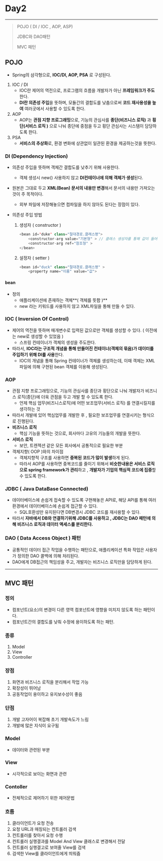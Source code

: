 # Day2

---

> POJO ( DI / IOC , AOP, ASP)
>
> JDBC와 DAO패턴 
>
> MVC 패턴 

## POJO

- Spring의 삼각형으로, **IOC/DI, AOP, PSA** 로 구성된다.

1. IOC / DI
   - IOC란 제어의 역전으로, 프로그램의 흐름을 개발자가 아닌 **프레임워크가 주도**한다. 
   - **DI란 의존성 주입**을 뜻하며, 모듈간의 결합도를 낮춤으로써 **코드 재사용성을 높여** 여러곳에서 사용할 수 있도록 한다.  
2. AOP 
   - AOP는 **관점 지향 프로그래밍**으로, 기능의 관심사를 **종단(비즈니스 로직)** 과 **횡단(서비스 로직 )** 으로 나눠 종단에 중점을 두고 횡단 관심사는 시스템이 담당하도록 한다. 
3. PSA
   - **서비스의 추상화**로, 환경 변화에 상관없이 일관된 환경을 제공하는것을 뜻한다. 

### DI (Dependency Injection)

- 의존성 주입을 뜻하며 객체간 결합도를 낮추기 위해 사용한다.

  - 객체 생성시 new() 사용하지 않고 **DI컨테이너에 의해 객체가 생성**된다. 

- 원본은 그대로 두고 **XML(Bean) 문서의 내용만 변경**해서 문서의 내용만 가져오는 것이 주 목적이다. 

  - 외부 파일에 저장해놓으면 컴파일을 하지 않아도 된다는 장점이 있다. 

- 의존성 주입 방법 

  1. 생성자 ( constructor )

     ```java
     <bean id='duke' class="절대경로.클래스명">
         <constructor-arg value="기본형" > // 클래스 생성자를 통해 값이 들어감 
         <constructor-arg ref="참조형" >
     </bean>
     ```

  2. 설정자 ( setter )

     ```java
     <bean id="duck" class="절대경로.클래스명" >
         <property name="이름" value="값">
     ```

#### bean 

- 정의
  - 애플리케이션에 존재하는 객체**( 객체를 뜻함 )**
  - new 라는 키워드를 사용하지 않고 XML파일을 통해 만들 수 있다. 

### IOC ( Inversion Of  Control)

- 제어의 역전을 뜻하며 매개변수로 입력된 값으로만 객체를 생성할 수 있다. ( 이전에는 new로 생성할 수 있었음 )
  - 스프링 컨테이너가 객체의 생성을 주도한다. 
- 따라서, **IOC라는 구조적 개념을 통해 만들어진 컨테이너(객체의 묶음)가 데이터를 주입하기 위해 DI를 사용**한다.
  - IOC의 개념을 통해 Spring 컨테이너가 객체를 생성하는데, 이때 객체는 XML파일에 의해 구현된 bean 객체를 이용해 생성된다. 

### AOP

- 관점 지향 프로그래밍으로, 기능의 관심사를 종단과 횡단으로 나눠 개발자가 비즈니스 로직(종단)에 더욱 관점을 두고 개발 할 수 있도록 한다. 
  - 언제 핵심 업무(비즈니스로직)에 어떤 보조업무(서비스 로직) 를 연결시킬지를 생각하는 것
- 따라서 개발에 있어 핵심업무를 개발한 후 , 필요한 보조업무를 연결시키는 형식으로 진행된다. 
- **비즈니스 로직**
  - 핵심 기능을 뜻하는 것으로, 회사마다 고유의 기능들의 개발을 뜻한다. 
- **서비스 로직** 
  - 보안, 트렌젝션 같은 모든 회사에서 공통적으로 필요한 부분 
- 객체지향( OOP )와의 차이점 
  - 객체지향적 구조를 사용하면 **중복된 코드가 많이 발생**하게 된다. 
  - 따라서 AOP를 사용하면 중복코드를 줄이기 위해서 **비슷한내용은 서비스 로직으로 spring framework가 관리**하고 , **개발자가 기업의 핵심적 코드에 집중**할 수 있도록 한다. 

### JDBC ( Java DataBase Connected)

- 데이터베이스에 손쉽게 접속할 수 있도록 구현해놓은 API로, 해당 API를 통해 여러 환경에서 데이터베이스에 손쉽게 접근할 수 있다. 
  - SQL호환성만 유지된다면 DB변경시 JDBC 코드를 재사용할 수 있다. 
- 따라서 **자바에서 DB와 연결하기위해 JDBC를 사용하고 , JDBC는 DAO 패턴에 의해 비즈니스 로직과 데이터 액세스를 분리한다.** 

### DAO ( Data Access Object ) 패턴 

- 공통적인 데이터 접근 작업을 수행하는 패턴으로, 애플리케이션 특화 작업은 사용자가 정의한 DAO 콜백에 의해 처리된다. 
- DAO에게 DB접근의 책임성을 주고, 개발자는 비즈니스 로직만을 담당하게 된다. 

---

## MVC 패턴 

### 정의

- 컴포넌트(요소)의 변경이 다른 영역 컴포넌트에 영향을 미치지 않도록 하는 패턴이다. 
- 컴포넌트간의 결합도를 낮춰 수정에 용이하도록 하는 패턴. 

### 종류

1. Model
2. View
3. Controller

### 장점

1. 화면과 비즈니스 로직을 분리해서 작업 가능
2. 확장성이 뛰어남
3. 공동작업이 용이하고 유지보수성이 좋음

### 단점

1.  개발 고자어이 복잡해 초기 개발속도가 느림
2. 개발에 많은 지식이 요구됨 

### Model

- 데이터와 관련된 부분

### View

- 시각적으로 보이는 화면과 관련

### Contoller

- 전체적으로 제어하기 위한 제어문법

### 흐름

1. 클라이언트가 요청 전송
2. 요청 URL과 매칭되는 컨트롤러 검색
3. 컨트롤러를 찾아서 요청 수행
4. 컨트롤러 실행결과를 Model And View 클래스로 변경해서 전달
5. 컨트롤러 실행결고로 보여줄 View를 검색 
6. 검색한 View를 클라이언트에게 띄워줌 
